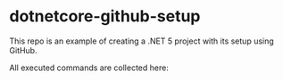 # dotnetcore-github-setup

This repo is an example of creating a .NET 5 project with its setup using GitHub.

All executed commands are collected here:

